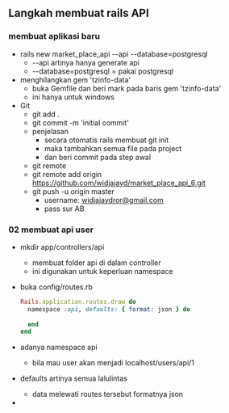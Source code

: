 ## Langkah membuat rails API

### membuat aplikasi baru

  * rails new market_place_api --api --database=postgresql
    * --api artinya hanya generate api
    * --database=postgresql = pakai postgresql
  * menghilangkan gem 'tzinfo-data'
    * buka Gemfile dan beri mark pada baris gem 'tzinfo-data'
    * ini hanya untuk windows
  * Git
    * git add .
    * git commit -m 'initial commit'
    * penjelasan
      * secara otomatis rails membuat git init
      * maka tambahkan semua file pada project
      * dan beri commit pada step awal
    * git remote
    * git remote add origin https://github.com/widjajayd/market_place_api_6.git
    * git push -u origin master
      * username: widjajaydror@gmail.com
      * pass sur AB

### 02 membuat api user

  * mkdir app/controllers/api
    * membuat folder api di dalam controller
    * ini digunakan untuk keperluan namespace
  * buka config/routes.rb

    ```ruby
    Rails.application.routes.draw do
      namespace :api, defaults: { format: json } do
        
      end
    end
    ```
  
  * adanya namespace api
    * bila mau user akan menjadi localhost/users/api/1 
  * defaults artinya semua lalulintas 
    * data melewati routes tersebut formatnya json
  *   